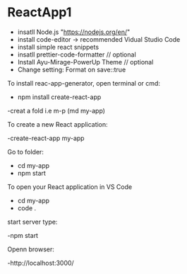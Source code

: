 # ReactApp1

- insatll Node.js  "https://nodejs.org/en/"
- install code-editor -> recommended Vidual Studio Code
- install simple react snippets
- insatll prettier-code-formatter  // optional
- Install Ayu-Mirage-PowerUp Theme // optional
- Change setting: Format on save::true


To install reac-app-generator, open terminal or cmd:

- npm install create-react-app

-creat a fold i.e m-p  (md my-app)

To create a new React application:

-create-react-app my-app

Go to folder:

- cd my-app
- npm start

To open your React application in VS Code

- cd my-app
- code .

start server type:

-npm start

Openn browser:

-http://localhost:3000/
